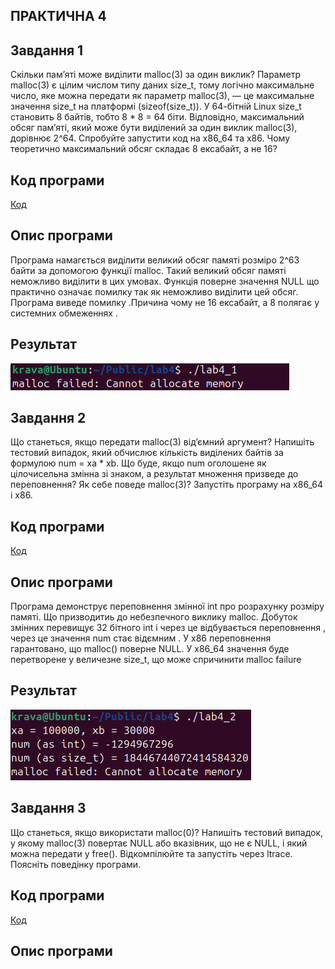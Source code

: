 ## ПРАКТИЧНА 4 

## Завдання 1 

Скільки пам’яті може виділити malloc(3) за один виклик?
Параметр malloc(3) є цілим числом типу даних size_t, тому логічно максимальне число, яке можна передати як параметр malloc(3), — це максимальне значення size_t на платформі (sizeof(size_t)). У 64-бітній Linux size_t становить 8 байтів, тобто 8 * 8 = 64 біти. Відповідно, максимальний обсяг пам’яті, який може бути виділений за один виклик malloc(3), дорівнює 2^64. Спробуйте запустити код на x86_64 та x86. Чому теоретично максимальний обсяг складає 8 ексабайт, а не 16?

 ## Код програми 
[Код](lab4_1/lab4_1.c)

## Опис програми
Програма намагється виділити великий обсяг памяті розміро 2^63 байти за допомогою функції malloc. Такий великий обсяг памяті неможливо виділити в цих умовах. Функція поверне значення NULL  що практично означає помилку так як неможливо виділити цей обсяг. Програма виведе помилку .Причина чому не 16 ексабайт, а 8 полягає у системних обмеженнях .

## Результат 
![lab4](lab4_1/4_1.png)

## Завдання 2
Що станеться, якщо передати malloc(3) від’ємний аргумент? Напишіть тестовий випадок, який обчислює кількість виділених байтів за формулою num = xa * xb. Що буде, якщо num оголошене як цілочисельна змінна зі знаком, а результат множення призведе до переповнення? Як себе поведе malloc(3)? Запустіть програму на x86_64 і x86.

 ## Код програми 
[Код](lab4_2/lab4_2.c)

## Опис програми
Програма демонструє переповнення змінної int про розрахунку розміру памяті. Що призводитиь до небезпечного виклику malloc. Добуток змінних перевищує 32 бітного int і через це відбувається переповнення , через це  значення num стає відємним . У x86 переповнення гарантовано, що malloc() поверне NULL.  У x86_64  значення буде перетворене у величезне size_t, що може спричинити malloc failure

## Результат 
![lab4](lab4_2/4_2.png)

## Завдання 3
Що станеться, якщо використати malloc(0)? Напишіть тестовий випадок, у якому malloc(3) повертає NULL або вказівник, що не є NULL, і який можна передати у free(). Відкомпілюйте та запустіть через ltrace. Поясніть поведінку програми.

 ## Код програми 
[Код](lab4_3/lab4_3.c)

## Опис програми

